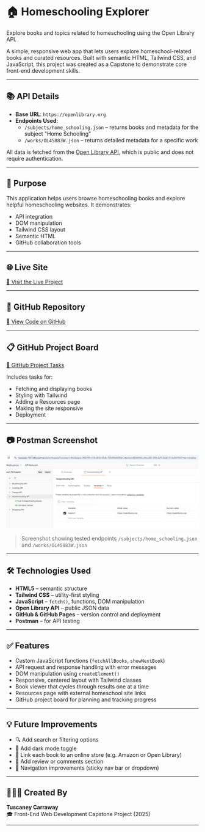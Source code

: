 # 🏠 Homeschooling Explorer

Explore books and topics related to homeschooling using the Open Library API.

A simple, responsive web app that lets users explore homeschool-related books and curated resources. Built with semantic HTML, Tailwind CSS, and JavaScript, this project was created as a Capstone to demonstrate core front-end development skills.

---

## 📚 API Details

- **Base URL**: `https://openlibrary.org`
- **Endpoints Used**:
  - `/subjects/home_schooling.json` – returns books and metadata for the subject "Home Schooling"
  - `/works/OL45883W.json` – returns detailed metadata for a specific work

All data is fetched from the [Open Library API](https://openlibrary.org/developers/api), which is public and does not require authentication.

---

## 🔧 Purpose

This application helps users browse homeschooling books and explore helpful homeschooling websites. It demonstrates:

- API integration
- DOM manipulation
- Tailwind CSS layout
- Semantic HTML
- GitHub collaboration tools

---

## 🌐 Live Site

[🔗 Visit the Live Project](https://tuscaney.github.io/homeschooling-explorer)

---

## 📁 GitHub Repository

[🔗 View Code on GitHub](https://github.com/Tuscaney/homeschooling-explorer)

---

## 📋 GitHub Project Board

[🔗 GitHub Project Tasks](https://github.com/users/Tuscaney/projects/3)

Includes tasks for:
- Fetching and displaying books
- Styling with Tailwind
- Adding a Resources page
- Making the site responsive
- Deployment

---

## 📷 Postman Screenshot

![Postman Collection Screenshot](postman-screenshot.png)

> Screenshot showing tested endpoints `/subjects/home_schooling.json` and `/works/OL45883W.json`

---

## 🛠️ Technologies Used

- **HTML5** – semantic structure
- **Tailwind CSS** – utility-first styling
- **JavaScript** – `fetch()`, functions, DOM manipulation
- **Open Library API** – public JSON data
- **GitHub & GitHub Pages** – version control and deployment
- **Postman** – for API testing

---

## ✅ Features

- Custom JavaScript functions (`fetchAllBooks`, `showNextBook`)
- API request and response handling with error messages
- DOM manipulation using `createElement()`
- Responsive, centered layout with Tailwind classes
- Book viewer that cycles through results one at a time
- Resources page with external homeschool site links
- GitHub project board for planning and tracking progress

---

## 💡 Future Improvements

- 🔍 Add search or filtering options
- 🌙 Add dark mode toggle
- 🛒 Link each book to an online store (e.g. Amazon or Open Library)
- 💬 Add review or comments section
- 🧭 Navigation improvements (sticky nav bar or dropdown)

---

## 👩🏽‍💻 Created By

**Tuscaney Carraway**  
🎓 Front-End Web Development Capstone Project (2025)

---

